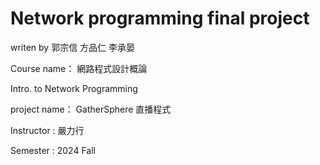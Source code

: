 # Network programming final project

writen by 
郭宗信
方品仁
李承晏

Course name： 網路程式設計概論

Intro. to Network Programming

project name： GatherSphere 直播程式

Instructor : 嚴力行

Semester : 2024 Fall
